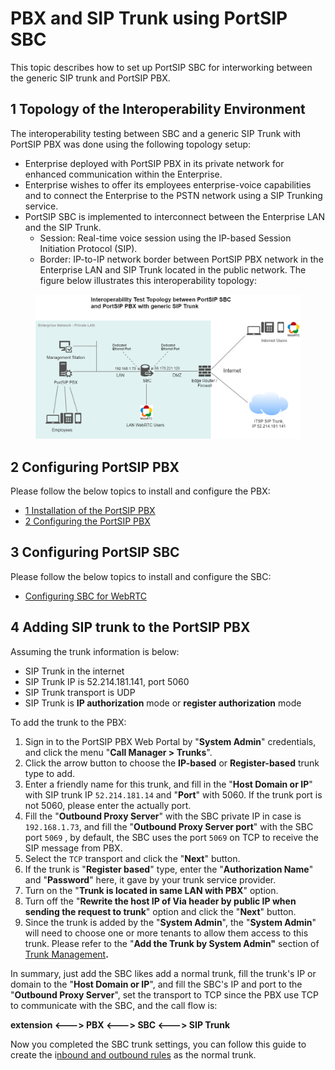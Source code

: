 # PBX and SIP Trunk using PortSIP SBC

This topic describes how to set up PortSIP SBC for interworking between the generic SIP trunk and PortSIP PBX.

## 1 Topology of the Interoperability Environment

The interoperability testing between SBC and a generic SIP Trunk with PortSIP PBX was done using the following topology setup:&#x20;

* Enterprise deployed with PortSIP PBX in its private network for enhanced communication within the Enterprise.&#x20;
* Enterprise wishes to offer its employees enterprise-voice capabilities and to connect the Enterprise to the PSTN network using a SIP Trunking service.&#x20;
* PortSIP SBC is implemented to interconnect between the Enterprise LAN and the SIP Trunk.&#x20;
  * Session: Real-time voice session using the IP-based Session Initiation Protocol (SIP).
  * Border: IP-to-IP network border between PortSIP PBX network in the Enterprise LAN and SIP Trunk located in the public network. The figure below illustrates this interoperability topology:

<figure><img src="../../.gitbook/assets/enterprise_pbx_sbc_trunk.png" alt=""><figcaption></figcaption></figure>

## 2 Configuring PortSIP PBX

Please follow the below topics to install and configure the PBX:

* [1 Installation of the PortSIP PBX](1-installation-of-the-portsip-pbx/)
* [2 Configuring the PortSIP PBX](2-configuring-the-portsip-pbx.md)

## 3 Configuring PortSIP SBC

Please follow the below topics to install and configure the SBC:

* [Configuring SBC for WebRTC](9-configuring-portsip-sbc/)

## 4 Adding SIP trunk to the PortSIP PBX

Assuming the trunk information is below:

* SIP Trunk in the internet
* SIP Trunk IP is 52.214.181.141, port 5060
* SIP Trunk transport is UDP
* SIP Trunk is **IP authorization** mode or **register authorization** mode

To add the trunk to the PBX:

1. Sign in to the PortSIP PBX Web Portal by "**System Admin**" credentials, and click the menu "**Call Manager > Trunks**".
2. Click the arrow button to choose the **IP-based** or **Register-based** trunk type to add.
3. Enter a friendly name for this trunk, and fill in the "**Host Domain or IP**" with SIP trunk IP `52.214.181.14` and "**Port**" with 5060. If the trunk port is not 5060, please enter the actually port.
4. Fill the "**Outbound Proxy Server**" with the SBC private IP in case is `192.168.1.73`, and fill the "**Outbound Proxy Server port**" with the SBC port `5069` , by default, the SBC uses the port `5069` on TCP to receive the SIP message from PBX.
5. Select the `TCP` transport and click the "**Next**" button.
6. If the trunk is "**Register based**" type, enter the "**Authorization Name**" and "**Password**" here, it gave by your trunk service provider.&#x20;
7. Turn on the "**Trunk is located in same LAN with PBX**" option.
8. Turn off the "**Rewrite the host IP of Via header by public IP when sending the request to trunk**" option and click the "**Next**" button.
9. Since the trunk is added by the "**System Admin**", the "**System Admin**" will need to choose one or more tenants to allow them access to this trunk. Please refer to the "**Add the Trunk by System Admin"** section of [Trunk Management](7-trunk-management/)**.**

In summary, just add the SBC likes add a normal trunk, fill the trunk's IP or domain to the "**Host Domain or IP**", and fill the SBC's IP and port to the "**Outbound Proxy Server**", set the transport to TCP since the PBX use TCP to communicate with the SBC, and the call flow is:

**extension <---> PBX <---> SBC <---> SIP Trunk**

Now you completed the SBC trunk settings, you can follow this guide to create the i[nbound and outbound rules](8-call-route-management/) as the normal trunk.

